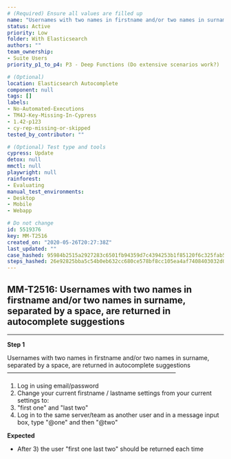 ```yaml
---
# (Required) Ensure all values are filled up
name: "Usernames with two names in firstname and/or two names in surname, separated by a space, are returned in autocomplete suggestions"
status: Active
priority: Low
folder: With Elasticsearch
authors: ""
team_ownership:
- Suite Users
priority_p1_to_p4: P3 - Deep Functions (Do extensive scenarios work?)

# (Optional)
location: Elasticsearch Autocomplete
component: null
tags: []
labels:
- No-Automated-Executions
- TM4J-Key-Missing-In-Cypress
- 1.42-p123
- cy-rep-missing-or-skipped
tested_by_contributor: ""

# (Optional) Test type and tools
cypress: Update
detox: null
mmctl: null
playwright: null
rainforest:
- Evaluating
manual_test_environments:
- Desktop
- Mobile
- Webapp

# Do not change
id: 5519376
key: MM-T2516
created_on: "2020-05-26T20:27:38Z"
last_updated: ""
case_hashed: 95984b2515a2927283c6501fb94359d7c4394253b1f85120f6c325fab590410030bbb1464810cd0012463ec9de6fcb6e
steps_hashed: 26e92825bba5c54b0eb632cc680ce578bf8cc105ea4af7408403032d0b2f990d9e8e99df18890a1ef2fe9fa5525e6b5c
---
```


<!-- (Auto-generated) Based on frontmatter's "key" and "name" -->

## MM-T2516: Usernames with two names in firstname and/or two names in surname, separated by a space, are returned in autocomplete suggestions

---

**Step 1**

Usernames with two names in firstname and/or two names in surname, separated by a space, are returned in autocomplete suggestions\
————————————————————————————

1. Log in using email/password
2. Change your current firstname / lastname settings from your current settings to:
3. "first one" and "last two"
4. Log in to the same server/team as another user and in a message input box, type "@one" and then "@two"

**Expected**

- After 3) the user "first one last two" should be returned each time
